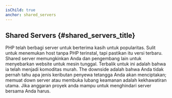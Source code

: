 ```yaml
---
isChild: true
anchor: shared_servers
---
```


## Shared Servers {#shared_servers_title}

PHP telah berbagi server untuk berterima kasih untuk popularitas. Sulit untuk menemukan host tanpa PHP terinstal, tapi pastikan itu versi terbaru. Shared server memungkinkan Anda dan pengembang lain untuk menyebarkan website untuk mesin tunggal. Terbalik untuk ini adalah bahwa ia telah menjadi komoditas murah. The downside adalah bahwa Anda tidak pernah tahu apa jenis keributan penyewa tetangga Anda akan menciptakan; memuat down server atau membuka lubang keamanan adalah kekhawatiran utama. Jika anggaran proyek anda mampu untuk menghindari server bersama Anda harus.
